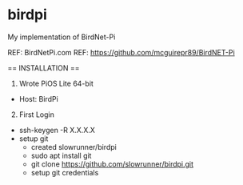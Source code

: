 # birdpi
My implementation of BirdNet-Pi


REF:  BirdNetPi.com
REF:  https://github.com/mcguirepr89/BirdNET-Pi

== INSTALLATION ==

1) Wrote PiOS Lite 64-bit
- Host: BirdPi

2) First Login
- ssh-keygen -R X.X.X.X
- setup git
  - created slowrunner/birdpi
  - sudo apt install git
  - git clone https://github.com/slowrunner/birdpi.git
  - setup git credentials




